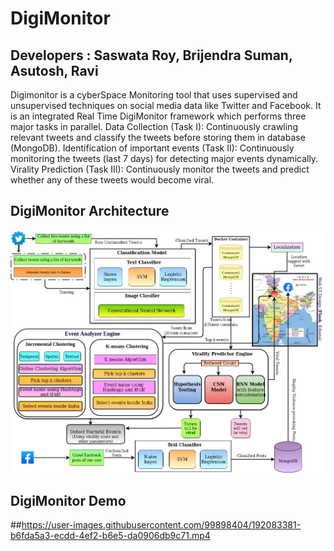 # DigiMonitor
## Developers : __Saswata Roy, Brijendra Suman, Asutosh, Ravi__
Digimonitor is a cyberSpace Monitoring tool that uses supervised and unsupervised techniques on social media data like Twitter and Facebook. It is an integrated Real Time DigiMonitor framework which performs three major tasks in parallel. Data Collection (Task I): Continuously crawling relevant tweets and classify the tweets before storing them in database (MongoDB). Identification of important events (Task II): Continuously monitoring the tweets (last 7 days) for detecting major events dynamically. Virality Prediction (Task III): Continuously monitor the tweets and predict whether any of these tweets would become viral.





## DigiMonitor Architecture

![](DigiMonitor.png)


## DigiMonitor Demo

##https://user-images.githubusercontent.com/99898404/192083381-b6fda5a3-ecdd-4ef2-b6e5-da0906db9c71.mp4
